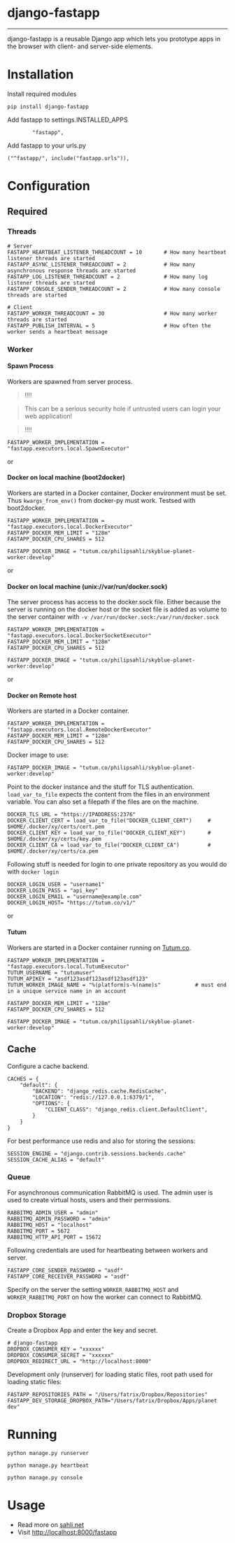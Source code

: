 # django-fastapp
-------

django-fastapp is a reusable Django app which lets you prototype apps in the browser with client- and server-side elements.

# Installation

Install required modules

	pip install django-fastapp


Add fastapp to settings.INSTALLED_APPS

	        "fastapp",

Add fastapp to your urls.py

	("^fastapp/", include("fastapp.urls")),


# Configuration


## Required

### Threads

	# Server
	FASTAPP_HEARTBEAT_LISTENER_THREADCOUNT = 10       # How many heartbeat listener threads are started
	FASTAPP_ASYNC_LISTENER_THREADCOUNT = 2			  # How many asynchronous response threads are started
	FASTAPP_LOG_LISTENER_THREADCOUNT = 2			  # How many log listener threads are started
	FASTAPP_CONSOLE_SENDER_THREADCOUNT = 2            # How many console threads are started

	# Client
	FASTAPP_WORKER_THREADCOUNT = 30                   # How many worker threads are started
	FASTAPP_PUBLISH_INTERVAL = 5                      # How often the worker sends a heartbeat message

### Worker


#### Spawn Process

Workers are spawned from server process.

>  !!!!

> This can be a serious security hole if untrusted users can login your web application!

>  !!!!

    FASTAPP_WORKER_IMPLEMENTATION = "fastapp.executors.local.SpawnExecutor"

or

#### Docker on local machine (boot2docker)

Workers are started in a Docker container, Docker environment must be set. Thus `kwargs_from_env()` from docker-py must work. Testsed with boot2docker.

    FASTAPP_WORKER_IMPLEMENTATION = "fastapp.executors.local.DockerExecutor"
    FASTAPP_DOCKER_MEM_LIMIT = "128m"
    FASTAPP_DOCKER_CPU_SHARES = 512

    FASTAPP_DOCKER_IMAGE = "tutum.co/philipsahli/skyblue-planet-worker:develop"

or


#### Docker on local machine (unix://var/run/docker.sock)

The server process has access to the docker.sock file. Either because the server is running on the docker host or the socket file is added as volume to the server container with `-v /var/run/docker.sock:/var/run/docker.sock`

    FASTAPP_WORKER_IMPLEMENTATION = "fastapp.executors.local.DockerSocketExecutor"
    FASTAPP_DOCKER_MEM_LIMIT = "128m"
    FASTAPP_DOCKER_CPU_SHARES = 512

    FASTAPP_DOCKER_IMAGE = "tutum.co/philipsahli/skyblue-planet-worker:develop"

or

#### Docker on Remote host

Workers are started in a Docker container.

    FASTAPP_WORKER_IMPLEMENTATION = "fastapp.executors.local.RemoteDockerExecutor"
    FASTAPP_DOCKER_MEM_LIMIT = "128m"
    FASTAPP_DOCKER_CPU_SHARES = 512

Docker image to use:

    FASTAPP_DOCKER_IMAGE = "tutum.co/philipsahli/skyblue-planet-worker:develop"

Point to the docker instance and the stuff for TLS authentication. `load_var_to_file` expects the content from the files in an environment variable.
You can also set a filepath if the files are on the machine.

	DOCKER_TLS_URL = "https://IPADDRESS:2376"
	DOCKER_CLIENT_CERT = load_var_to_file("DOCKER_CLIENT_CERT")     # $HOME/.docker/xy/certs/cert.pem
	DOCKER_CLIENT_KEY = load_var_to_file("DOCKER_CLIENT_KEY")		# $HOME/.docker/xy/certs/key.pem
	DOCKER_CLIENT_CA = load_var_to_file("DOCKER_CLIENT_CA") 		# $HOME/.docker/xy/certs/ca.pem

Following stuff is needed for login to one private repository as you would do with `docker login`

	DOCKER_LOGIN_USER = "username1"
	DOCKER_LOGIN_PASS = "api_key"
	DOCKER_LOGIN_EMAIL = "username@example.com"
	DOCKER_LOGIN_HOST= "https://tutum.co/v1/"

or

#### Tutum

Workers are started in a Docker container running on [Tutum.co](https://www.tutum.co/).

    FASTAPP_WORKER_IMPLEMENTATION = "fastapp.executors.local.TutumExecutor"
    TUTUM_USERNAME = "tutumuser"
    TUTUM_APIKEY = "asdf123asdf123asdf123asdf123"
	TUTUM_WORKER_IMAGE_NAME = "%(platform)s-%(name)s"			# must end in a unique service name in an account

	FASTAPP_DOCKER_MEM_LIMIT = "128m"
    FASTAPP_DOCKER_CPU_SHARES = 512

    FASTAPP_DOCKER_IMAGE = "tutum.co/philipsahli/skyblue-planet-worker:develop"

## Cache

Configure a cache backend.

	CACHES = {
	    "default": {
	        "BACKEND": "django_redis.cache.RedisCache",
	        "LOCATION": "redis://127.0.0.1:6379/1",
	        "OPTIONS": {
	            "CLIENT_CLASS": "django_redis.client.DefaultClient",
	        }
	    }
	}

For best performance use redis and also for storing the sessions:

	SESSION_ENGINE = "django.contrib.sessions.backends.cache"
	SESSION_CACHE_ALIAS = "default"

### Queue

For asynchronous communication RabbitMQ is used. The admin user is used to create virtual hosts, users and their permissions.

	RABBITMQ_ADMIN_USER = "admin"
	RABBITMQ_ADMIN_PASSWORD = "admin"
	RABBITMQ_HOST = "localhost"
	RABBITMQ_PORT = 5672
    RABBITMQ_HTTP_API_PORT = 15672

Following credentials are used for heartbeating between workers and server.

    FASTAPP_CORE_SENDER_PASSWORD = "asdf"
    FASTAPP_CORE_RECEIVER_PASSWORD = "asdf"

Specify on the server the setting `WORKER_RABBITMQ_HOST` and `WORKER_RABBITMQ_PORT` on how the worker can connect to RabbitMQ.

### Dropbox Storage

Create a Dropbox App and enter the key and secret.

	# django-fastapp
	DROPBOX_CONSUMER_KEY = "xxxxxx"
	DROPBOX_CONSUMER_SECRET = "xxxxxx"
	DROPBOX_REDIRECT_URL = "http://localhost:8000"

Development only (runserver) for loading static files, root path used for loading static files:

	FASTAPP_REPOSITORIES_PATH = "/Users/fatrix/Dropbox/Repositories"
	FASTAPP_DEV_STORAGE_DROPBOX_PATH="/Users/fatrix/Dropbox/Apps/planet dev"


# Running

    python manage.py runserver

    python manage.py heartbeat

    python manage.py console

# Usage

- Read more on [sahli.net](https://sahli.net/software/django-fastapp)
- Visit [http://localhost:8000/fastapp](http://localhost:8000/fastapp)
